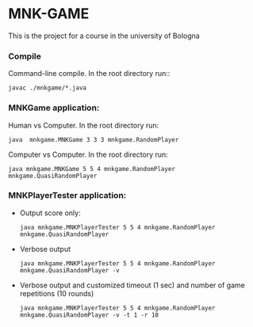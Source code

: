 # MNK-GAME
This is the project for a course in the university of Bologna

### Compile

Command-line compile.  In the root directory run::

```javac ./mnkgame/*.java```


### MNKGame application:

 Human vs Computer.  In the root directory run:
	
```java  mnkgame.MNKGame 3 3 3 mnkgame.RandomPlayer```


Computer vs Computer. In the root directory run:

```java mnkgame.MNKGame 5 5 4 mnkgame.RandomPlayer mnkgame.QuasiRandomPlayer```


### MNKPlayerTester application:

- Output score only:

	```java mnkgame.MNKPlayerTester 5 5 4 mnkgame.RandomPlayer mnkgame.QuasiRandomPlayer```

- Verbose output

	```java mnkgame.MNKPlayerTester 5 5 4 mnkgame.RandomPlayer mnkgame.QuasiRandomPlayer -v```


- Verbose output and customized timeout (1 sec) and number of game repetitions (10 rounds)


	```java mnkgame.MNKPlayerTester 5 5 4 mnkgame.RandomPlayer mnkgame.QuasiRandomPlayer -v -t 1 -r 10```
